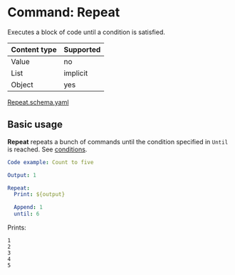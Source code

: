 # Command: Repeat

Executes a block of code until a condition is satisfied.

| Content type | Supported |
|--------------|-----------|
| Value        | no        |
| List         | implicit  |
| Object       | yes       |

[Repeat.schema.yaml](schema/Repeat.schema.yaml)

## Basic usage

**Repeat** repeats a bunch of commands until the condition specified in `Until` is reached.
See [conditions](../testing/Assert%20that.spec.md#conditions).

```yaml instacli
Code example: Count to five

Output: 1

Repeat:
  Print: ${output}

  Append: 1
  until: 6
```

Prints:

    1
    2
    3
    4
    5
